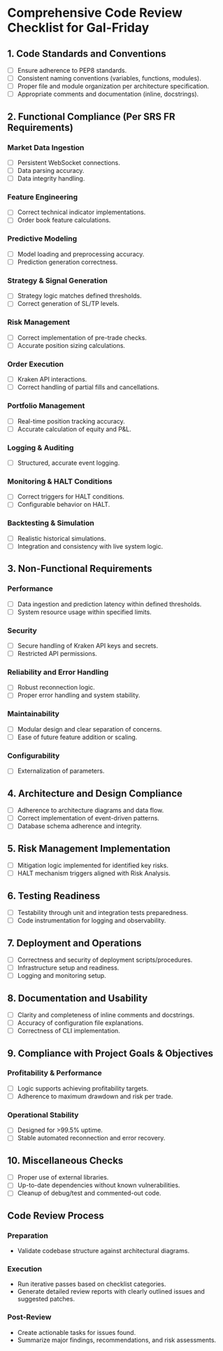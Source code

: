 
# Comprehensive Code Review Checklist for Gal-Friday

## 1. Code Standards and Conventions
- [ ] Ensure adherence to PEP8 standards.
- [ ] Consistent naming conventions (variables, functions, modules).
- [ ] Proper file and module organization per architecture specification.
- [ ] Appropriate comments and documentation (inline, docstrings).

## 2. Functional Compliance (Per SRS FR Requirements)
### Market Data Ingestion
- [ ] Persistent WebSocket connections.
- [ ] Data parsing accuracy.
- [ ] Data integrity handling.

### Feature Engineering
- [ ] Correct technical indicator implementations.
- [ ] Order book feature calculations.

### Predictive Modeling
- [ ] Model loading and preprocessing accuracy.
- [ ] Prediction generation correctness.

### Strategy & Signal Generation
- [ ] Strategy logic matches defined thresholds.
- [ ] Correct generation of SL/TP levels.

### Risk Management
- [ ] Correct implementation of pre-trade checks.
- [ ] Accurate position sizing calculations.

### Order Execution
- [ ] Kraken API interactions.
- [ ] Correct handling of partial fills and cancellations.

### Portfolio Management
- [ ] Real-time position tracking accuracy.
- [ ] Accurate calculation of equity and P&L.

### Logging & Auditing
- [ ] Structured, accurate event logging.

### Monitoring & HALT Conditions
- [ ] Correct triggers for HALT conditions.
- [ ] Configurable behavior on HALT.

### Backtesting & Simulation
- [ ] Realistic historical simulations.
- [ ] Integration and consistency with live system logic.

## 3. Non-Functional Requirements
### Performance
- [ ] Data ingestion and prediction latency within defined thresholds.
- [ ] System resource usage within specified limits.

### Security
- [ ] Secure handling of Kraken API keys and secrets.
- [ ] Restricted API permissions.

### Reliability and Error Handling
- [ ] Robust reconnection logic.
- [ ] Proper error handling and system stability.

### Maintainability
- [ ] Modular design and clear separation of concerns.
- [ ] Ease of future feature addition or scaling.

### Configurability
- [ ] Externalization of parameters.

## 4. Architecture and Design Compliance
- [ ] Adherence to architecture diagrams and data flow.
- [ ] Correct implementation of event-driven patterns.
- [ ] Database schema adherence and integrity.

## 5. Risk Management Implementation
- [ ] Mitigation logic implemented for identified key risks.
- [ ] HALT mechanism triggers aligned with Risk Analysis.

## 6. Testing Readiness
- [ ] Testability through unit and integration tests preparedness.
- [ ] Code instrumentation for logging and observability.

## 7. Deployment and Operations
- [ ] Correctness and security of deployment scripts/procedures.
- [ ] Infrastructure setup and readiness.
- [ ] Logging and monitoring setup.

## 8. Documentation and Usability
- [ ] Clarity and completeness of inline comments and docstrings.
- [ ] Accuracy of configuration file explanations.
- [ ] Correctness of CLI implementation.

## 9. Compliance with Project Goals & Objectives
### Profitability & Performance
- [ ] Logic supports achieving profitability targets.
- [ ] Adherence to maximum drawdown and risk per trade.

### Operational Stability
- [ ] Designed for >99.5% uptime.
- [ ] Stable automated reconnection and error recovery.

## 10. Miscellaneous Checks
- [ ] Proper use of external libraries.
- [ ] Up-to-date dependencies without known vulnerabilities.
- [ ] Cleanup of debug/test and commented-out code.

## Code Review Process
### Preparation
- Validate codebase structure against architectural diagrams.

### Execution
- Run iterative passes based on checklist categories.
- Generate detailed review reports with clearly outlined issues and suggested patches.

### Post-Review
- Create actionable tasks for issues found.
- Summarize major findings, recommendations, and risk assessments.
